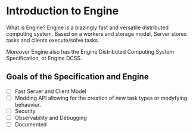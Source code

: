 # Introduction to Engine
What is Engine? Engine is a blazingly fast and versatile distributed computing system. Based on a workers and storage model, Server stores tasks and clients execute/solve tasks.

Moreover Engine also has the Engine Distributed Computing System Specification, or Engine DCSS.

## Goals of the Specification and Engine
- [ ] Fast Server and Client Model
- [ ] Modding API allowing for the creation of new task types or modyfying behauviur.
- [ ] Security
- [ ] Observability and Debugging
- [ ] Documented
